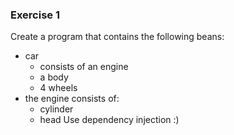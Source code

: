 ### Exercise 1
Create a program that contains the following beans:
- car
    - consists of an engine
    - a body
    - 4 wheels
- the engine consists of:
    - cylinder
    - head
      Use dependency injection :)